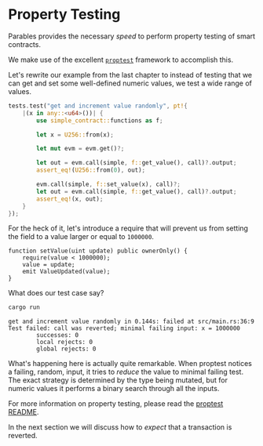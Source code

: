 # Property Testing

Parables provides the necessary _speed_ to perform property testing of smart contracts.

We make use of the excellent [`proptest`] framework to accomplish this.

Let's rewrite our example from the last chapter to instead of testing that we can get and set some
well-defined numeric values, we test a wide range of values.

```rust
tests.test("get and increment value randomly", pt!{
    |(x in any::<u64>())| {
        use simple_contract::functions as f;

        let x = U256::from(x);

        let mut evm = evm.get()?;

        let out = evm.call(simple, f::get_value(), call)?.output;
        assert_eq!(U256::from(0), out);

        evm.call(simple, f::set_value(x), call)?;
        let out = evm.call(simple, f::get_value(), call)?.output;
        assert_eq!(x, out);
    }
});
```

For the heck of it, let's introduce a require that will prevent us from setting the field to
a value larger or equal to `1000000`.

```solidity
function setValue(uint update) public ownerOnly() {
    require(value < 1000000);
    value = update;
    emit ValueUpdated(value);
}
```

What does our test case say?

```bash
cargo run
```

```
get and increment value randomly in 0.144s: failed at src/main.rs:36:9
Test failed: call was reverted; minimal failing input: x = 1000000
        successes: 0
        local rejects: 0
        global rejects: 0
```

What's happening here is actually quite remarkable.
When proptest notices a failing, random, input, it tries to _reduce_ the value to minimal failing
test.
The exact strategy is determined by the type being mutated, but for numeric values it performs
a binary search through all the inputs.

For more information on property testing, please read the [proptest README].

In the next section we will discuss how to _expect_ that a transaction is reverted.

[`proptest`]: https://github.com/AltSysrq/proptest
[proptest README]: https://github.com/AltSysrq/proptest
